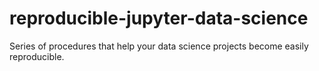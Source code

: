 # reproducible-jupyter-data-science
Series of procedures that help your data science projects become easily reproducible.
